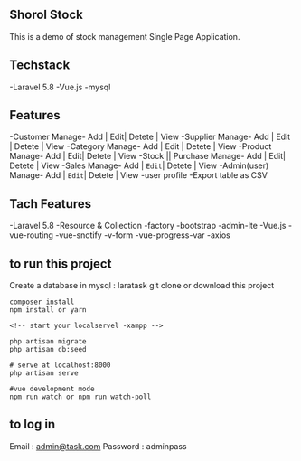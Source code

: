 ## Shorol Stock
This is a demo of stock management Single Page Application.

## Techstack
-Laravel 5.8
-Vue.js
-mysql

## Features
-Customer Manage- Add | Edit| Detete | View
-Supplier Manage- Add | Edit | Detete | View
-Category Manage- Add | Edit | Detete | View
-Product Manage- Add | Edit| Detete | View
-Stock || Purchase Manage- Add | Edit| Detete | View
-Sales Manage- Add | ``Edit``| Detete | View
-Admin(user) Manage- Add | ``Edit``| Detete | View
-user profile
-Export table as CSV

## Tach Features
-Laravel 5.8
-Resource & Collection
-factory
-bootstrap
-admin-lte
-Vue.js
-vue-routing
-vue-snotify
-v-form
-vue-progress-var
-axios

## to run this project
Create a database in mysql : laratask
git clone or download this project
```
composer install
npm install or yarn

<!-- start your localservel -xampp -->

php artisan migrate
php artisan db:seed

# serve at localhost:8000
php artisan serve

#vue development mode
npm run watch or npm run watch-poll

```

## to log in
Email : admin@task.com
Password : adminpass
